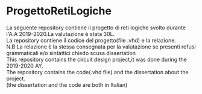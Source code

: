 # ProgettoRetiLogiche
La seguente repository contiene il progetto di reti logiche svolto durante l'A.A 2019-2020.La valutazione è stata 30L.</br>
La repository contiene il codice del progetto(file .vhd) e la relazione.</br>
N.B La relazione è la stessa consegnata per la valutazione se presenti refusi grammaticali e/o sintattici chiedo scusa.dissertation</br>
This repository contains the circuit design project,it was done during the 2019-2020 AY.</br>
The repository contains the code(.vhd file) and the dissertation about the project.</br>
(the dissertation and the code are both in Italian)
